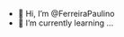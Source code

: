 - 👋 Hi, I’m @FerreiraPaulino
- 🌱 I’m currently learning ...

<!---
FerreiraPaulino/FerreiraPaulino is a ✨ special ✨ repository because its `README.md` (this file) appears on your GitHub profile.
You can click the Preview link to take a look at your changes.
--->

